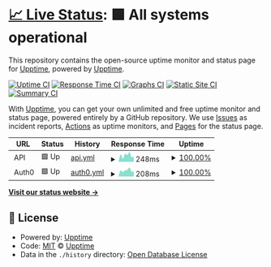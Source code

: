 # [📈 Live Status](https://demo.upptime.js.org): <!--live status--> **🟩 All systems operational**

This repository contains the open-source uptime monitor and status page for [Upptime](https://upptime.js.org), powered by [Upptime](https://github.com/upptime/upptime).

[![Uptime CI](https://github.com/mcdave-addy/status-monitoring/workflows/Uptime%20CI/badge.svg)](https://github.com/mcdave-addy/status-monitoring/actions?query=workflow%3A%22Uptime+CI%22)
[![Response Time CI](https://github.com/mcdave-addy/status-monitoring/workflows/Response%20Time%20CI/badge.svg)](https://github.com/mcdave-addy/status-monitoring/actions?query=workflow%3A%22Response+Time+CI%22)
[![Graphs CI](https://github.com/mcdave-addy/status-monitoring/workflows/Graphs%20CI/badge.svg)](https://github.com/mcdave-addy/status-monitoring/actions?query=workflow%3A%22Graphs+CI%22)
[![Static Site CI](https://github.com/mcdave-addy/status-monitoring/workflows/Static%20Site%20CI/badge.svg)](https://github.com/mcdave-addy/status-monitoring/actions?query=workflow%3A%22Static+Site+CI%22)
[![Summary CI](https://github.com/mcdave-addy/status-monitoring/workflows/Summary%20CI/badge.svg)](https://github.com/mcdave-addy/status-monitoring/actions?query=workflow%3A%22Summary+CI%22)

With [Upptime](https://upptime.js.org), you can get your own unlimited and free uptime monitor and status page, powered entirely by a GitHub repository. We use [Issues](https://github.com/upptime/upptime/issues) as incident reports, [Actions](https://github.com/mcdave-addy/status-monitoring/actions) as uptime monitors, and [Pages](https://demo.upptime.js.org) for the status page.

<!--start: status pages-->
<!-- This summary is generated by Upptime (https://github.com/upptime/upptime) -->
<!-- Do not edit this manually, your changes will be overwritten -->
<!-- prettier-ignore -->
| URL | Status | History | Response Time | Uptime |
| --- | ------ | ------- | ------------- | ------ |
| <img alt="" src="https://icons.duckduckgo.com/ip3/null.ico" height="13"> API | 🟩 Up | [api.yml](https://github.com/mcdave-addy/status-monitoring/commits/HEAD/history/api.yml) | <details><summary><img alt="Response time graph" src="./graphs/api/response-time-week.png" height="20"> 248ms</summary><br><a href="https://mcdave-addy.github.io/status-monitoring/history/api"><img alt="Response time 360" src="https://img.shields.io/endpoint?url=https%3A%2F%2Fraw.githubusercontent.com%2Fmcdave-addy%2Fstatus-monitoring%2FHEAD%2Fapi%2Fapi%2Fresponse-time.json"></a><br><a href="https://mcdave-addy.github.io/status-monitoring/history/api"><img alt="24-hour response time 296" src="https://img.shields.io/endpoint?url=https%3A%2F%2Fraw.githubusercontent.com%2Fmcdave-addy%2Fstatus-monitoring%2FHEAD%2Fapi%2Fapi%2Fresponse-time-day.json"></a><br><a href="https://mcdave-addy.github.io/status-monitoring/history/api"><img alt="7-day response time 248" src="https://img.shields.io/endpoint?url=https%3A%2F%2Fraw.githubusercontent.com%2Fmcdave-addy%2Fstatus-monitoring%2FHEAD%2Fapi%2Fapi%2Fresponse-time-week.json"></a><br><a href="https://mcdave-addy.github.io/status-monitoring/history/api"><img alt="30-day response time 277" src="https://img.shields.io/endpoint?url=https%3A%2F%2Fraw.githubusercontent.com%2Fmcdave-addy%2Fstatus-monitoring%2FHEAD%2Fapi%2Fapi%2Fresponse-time-month.json"></a><br><a href="https://mcdave-addy.github.io/status-monitoring/history/api"><img alt="1-year response time 363" src="https://img.shields.io/endpoint?url=https%3A%2F%2Fraw.githubusercontent.com%2Fmcdave-addy%2Fstatus-monitoring%2FHEAD%2Fapi%2Fapi%2Fresponse-time-year.json"></a></details> | <details><summary><a href="https://mcdave-addy.github.io/status-monitoring/history/api">100.00%</a></summary><a href="https://mcdave-addy.github.io/status-monitoring/history/api"><img alt="All-time uptime 93.49%" src="https://img.shields.io/endpoint?url=https%3A%2F%2Fraw.githubusercontent.com%2Fmcdave-addy%2Fstatus-monitoring%2FHEAD%2Fapi%2Fapi%2Fuptime.json"></a><br><a href="https://mcdave-addy.github.io/status-monitoring/history/api"><img alt="24-hour uptime 100.00%" src="https://img.shields.io/endpoint?url=https%3A%2F%2Fraw.githubusercontent.com%2Fmcdave-addy%2Fstatus-monitoring%2FHEAD%2Fapi%2Fapi%2Fuptime-day.json"></a><br><a href="https://mcdave-addy.github.io/status-monitoring/history/api"><img alt="7-day uptime 100.00%" src="https://img.shields.io/endpoint?url=https%3A%2F%2Fraw.githubusercontent.com%2Fmcdave-addy%2Fstatus-monitoring%2FHEAD%2Fapi%2Fapi%2Fuptime-week.json"></a><br><a href="https://mcdave-addy.github.io/status-monitoring/history/api"><img alt="30-day uptime 100.00%" src="https://img.shields.io/endpoint?url=https%3A%2F%2Fraw.githubusercontent.com%2Fmcdave-addy%2Fstatus-monitoring%2FHEAD%2Fapi%2Fapi%2Fuptime-month.json"></a><br><a href="https://mcdave-addy.github.io/status-monitoring/history/api"><img alt="1-year uptime 99.95%" src="https://img.shields.io/endpoint?url=https%3A%2F%2Fraw.githubusercontent.com%2Fmcdave-addy%2Fstatus-monitoring%2FHEAD%2Fapi%2Fapi%2Fuptime-year.json"></a></details>
| <img alt="" src="https://icons.duckduckgo.com/ip3/null.ico" height="13"> Auth0 | 🟩 Up | [auth0.yml](https://github.com/mcdave-addy/status-monitoring/commits/HEAD/history/auth0.yml) | <details><summary><img alt="Response time graph" src="./graphs/auth0/response-time-week.png" height="20"> 208ms</summary><br><a href="https://mcdave-addy.github.io/status-monitoring/history/auth0"><img alt="Response time 249" src="https://img.shields.io/endpoint?url=https%3A%2F%2Fraw.githubusercontent.com%2Fmcdave-addy%2Fstatus-monitoring%2FHEAD%2Fapi%2Fauth0%2Fresponse-time.json"></a><br><a href="https://mcdave-addy.github.io/status-monitoring/history/auth0"><img alt="24-hour response time 228" src="https://img.shields.io/endpoint?url=https%3A%2F%2Fraw.githubusercontent.com%2Fmcdave-addy%2Fstatus-monitoring%2FHEAD%2Fapi%2Fauth0%2Fresponse-time-day.json"></a><br><a href="https://mcdave-addy.github.io/status-monitoring/history/auth0"><img alt="7-day response time 208" src="https://img.shields.io/endpoint?url=https%3A%2F%2Fraw.githubusercontent.com%2Fmcdave-addy%2Fstatus-monitoring%2FHEAD%2Fapi%2Fauth0%2Fresponse-time-week.json"></a><br><a href="https://mcdave-addy.github.io/status-monitoring/history/auth0"><img alt="30-day response time 207" src="https://img.shields.io/endpoint?url=https%3A%2F%2Fraw.githubusercontent.com%2Fmcdave-addy%2Fstatus-monitoring%2FHEAD%2Fapi%2Fauth0%2Fresponse-time-month.json"></a><br><a href="https://mcdave-addy.github.io/status-monitoring/history/auth0"><img alt="1-year response time 266" src="https://img.shields.io/endpoint?url=https%3A%2F%2Fraw.githubusercontent.com%2Fmcdave-addy%2Fstatus-monitoring%2FHEAD%2Fapi%2Fauth0%2Fresponse-time-year.json"></a></details> | <details><summary><a href="https://mcdave-addy.github.io/status-monitoring/history/auth0">100.00%</a></summary><a href="https://mcdave-addy.github.io/status-monitoring/history/auth0"><img alt="All-time uptime 94.44%" src="https://img.shields.io/endpoint?url=https%3A%2F%2Fraw.githubusercontent.com%2Fmcdave-addy%2Fstatus-monitoring%2FHEAD%2Fapi%2Fauth0%2Fuptime.json"></a><br><a href="https://mcdave-addy.github.io/status-monitoring/history/auth0"><img alt="24-hour uptime 100.00%" src="https://img.shields.io/endpoint?url=https%3A%2F%2Fraw.githubusercontent.com%2Fmcdave-addy%2Fstatus-monitoring%2FHEAD%2Fapi%2Fauth0%2Fuptime-day.json"></a><br><a href="https://mcdave-addy.github.io/status-monitoring/history/auth0"><img alt="7-day uptime 100.00%" src="https://img.shields.io/endpoint?url=https%3A%2F%2Fraw.githubusercontent.com%2Fmcdave-addy%2Fstatus-monitoring%2FHEAD%2Fapi%2Fauth0%2Fuptime-week.json"></a><br><a href="https://mcdave-addy.github.io/status-monitoring/history/auth0"><img alt="30-day uptime 100.00%" src="https://img.shields.io/endpoint?url=https%3A%2F%2Fraw.githubusercontent.com%2Fmcdave-addy%2Fstatus-monitoring%2FHEAD%2Fapi%2Fauth0%2Fuptime-month.json"></a><br><a href="https://mcdave-addy.github.io/status-monitoring/history/auth0"><img alt="1-year uptime 99.16%" src="https://img.shields.io/endpoint?url=https%3A%2F%2Fraw.githubusercontent.com%2Fmcdave-addy%2Fstatus-monitoring%2FHEAD%2Fapi%2Fauth0%2Fuptime-year.json"></a></details>

<!--end: status pages-->

[**Visit our status website →**](https://demo.upptime.js.org)

## 📄 License

- Powered by: [Upptime](https://github.com/upptime/upptime)
- Code: [MIT](./LICENSE) © [Upptime](https://upptime.js.org)
- Data in the `./history` directory: [Open Database License](https://opendatacommons.org/licenses/odbl/1-0/)
